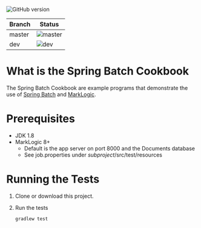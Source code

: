 ![GitHub version](https://badge.fury.io/gh/sastafford%2Fspring-batch-cookbook.svg)

| Branch | Status |
| ------------- | ------------- |
| master | ![master](https://circleci.com/gh/sastafford/spring-batch-cookbook/tree/master.png)  |
| dev  | ![dev](https://circleci.com/gh/sastafford/spring-batch-cookbook/tree/dev.png)  |

# What is the Spring Batch Cookbook

The Spring Batch Cookbook are example programs that demonstrate the use of [Spring Batch](https://projects.spring.io/spring-batch/) and [MarkLogic](www.marklogic.com). 

# Prerequisites

 * JDK 1.8
 * MarkLogic 8+
   * Default is the app server on port 8000 and the Documents database
   * See job.properties under _subproject_/src/test/resources
 
# Running the Tests

1) Clone or download this project.  

2) Run the tests  

       gradlew test



